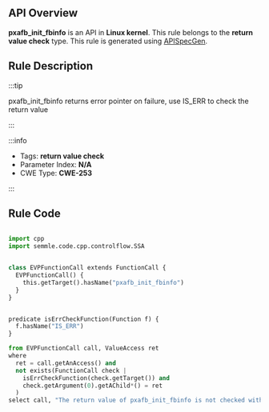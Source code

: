 ---
---


## API Overview
**pxafb_init_fbinfo** is an API in **Linux kernel**. This rule belongs to the **return value check** type. This rule is generated using [APISpecGen](../../tools/APISpecGen).
## Rule Description

:::tip

pxafb_init_fbinfo returns error pointer on failure, use IS_ERR to check the return value

:::

:::info

- Tags: **return value check**
- Parameter Index: **N/A**
- CWE Type: **CWE-253**

:::

## Rule Code
```python

import cpp
import semmle.code.cpp.controlflow.SSA


class EVPFunctionCall extends FunctionCall {
  EVPFunctionCall() {
    this.getTarget().hasName("pxafb_init_fbinfo")
  }
}


predicate isErrCheckFunction(Function f) {
  f.hasName("IS_ERR") 
}

from EVPFunctionCall call, ValueAccess ret
where
  ret = call.getAnAccess() and
  not exists(FunctionCall check |
    isErrCheckFunction(check.getTarget()) and
    check.getArgument(0).getAChild*() = ret
  )
select call, "The return value of pxafb_init_fbinfo is not checked with IS_ERR."
    
```